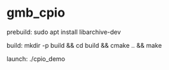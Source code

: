 # gmb_cpio
prebuild:
	sudo apt install libarchive-dev

build:
	mkdir -p build && cd build && cmake .. && make

launch:
	./cpio_demo

